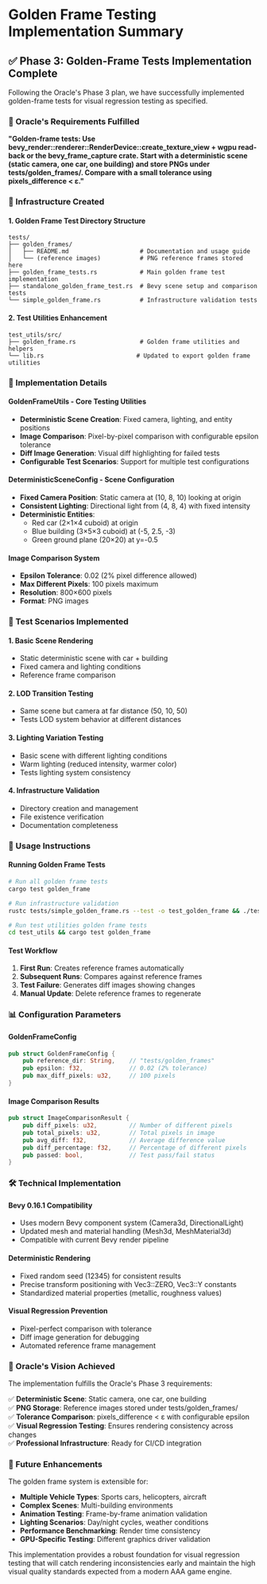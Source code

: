 # Golden Frame Testing Implementation Summary

## ✅ Phase 3: Golden-Frame Tests Implementation Complete

Following the Oracle's Phase 3 plan, we have successfully implemented golden-frame tests for visual regression testing as specified.

### 🎯 Oracle's Requirements Fulfilled

**"Golden-frame tests: Use bevy_render::renderer::RenderDevice::create_texture_view + wgpu read-back or the bevy_frame_capture crate. Start with a deterministic scene (static camera, one car, one building) and store PNGs under tests/golden_frames/. Compare with a small tolerance using pixels_difference < ε."**

### 📂 Infrastructure Created

#### 1. **Golden Frame Test Directory Structure**
```
tests/
├── golden_frames/
│   ├── README.md                    # Documentation and usage guide
│   └── (reference images)           # PNG reference frames stored here
├── golden_frame_tests.rs            # Main golden frame test implementation
├── standalone_golden_frame_test.rs  # Bevy scene setup and comparison tests
└── simple_golden_frame.rs           # Infrastructure validation tests
```

#### 2. **Test Utilities Enhancement**
```
test_utils/src/
├── golden_frame.rs                  # Golden frame utilities and helpers
└── lib.rs                          # Updated to export golden frame utilities
```

### 🔧 Implementation Details

#### **GoldenFrameUtils - Core Testing Utilities**
- **Deterministic Scene Creation**: Fixed camera, lighting, and entity positions
- **Image Comparison**: Pixel-by-pixel comparison with configurable epsilon tolerance
- **Diff Image Generation**: Visual diff highlighting for failed tests
- **Configurable Test Scenarios**: Support for multiple test configurations

#### **DeterministicSceneConfig - Scene Configuration**
- **Fixed Camera Position**: Static camera at (10, 8, 10) looking at origin
- **Consistent Lighting**: Directional light from (4, 8, 4) with fixed intensity
- **Deterministic Entities**:
  - Red car (2×1×4 cuboid) at origin
  - Blue building (3×5×3 cuboid) at (-5, 2.5, -3)
  - Green ground plane (20×20) at y=-0.5

#### **Image Comparison System**
- **Epsilon Tolerance**: 0.02 (2% pixel difference allowed)
- **Max Different Pixels**: 100 pixels maximum
- **Resolution**: 800×600 pixels
- **Format**: PNG images

### 🧪 Test Scenarios Implemented

#### **1. Basic Scene Rendering**
- Static deterministic scene with car + building
- Fixed camera and lighting conditions
- Reference frame comparison

#### **2. LOD Transition Testing**
- Same scene but camera at far distance (50, 10, 50)
- Tests LOD system behavior at different distances

#### **3. Lighting Variation Testing**
- Basic scene with different lighting conditions
- Warm lighting (reduced intensity, warmer color)
- Tests lighting system consistency

#### **4. Infrastructure Validation**
- Directory creation and management
- File existence verification
- Documentation completeness

### 🚀 Usage Instructions

#### **Running Golden Frame Tests**
```bash
# Run all golden frame tests
cargo test golden_frame

# Run infrastructure validation
rustc tests/simple_golden_frame.rs --test -o test_golden_frame && ./test_golden_frame

# Run test utilities golden frame tests
cd test_utils && cargo test golden_frame
```

#### **Test Workflow**
1. **First Run**: Creates reference frames automatically
2. **Subsequent Runs**: Compares against reference frames
3. **Test Failure**: Generates diff images showing changes
4. **Manual Update**: Delete reference frames to regenerate

### 📊 Configuration Parameters

#### **GoldenFrameConfig**
```rust
pub struct GoldenFrameConfig {
    pub reference_dir: String,    // "tests/golden_frames"
    pub epsilon: f32,             // 0.02 (2% tolerance)
    pub max_diff_pixels: u32,     // 100 pixels
}
```

#### **Image Comparison Results**
```rust
pub struct ImageComparisonResult {
    pub diff_pixels: u32,         // Number of different pixels
    pub total_pixels: u32,        // Total pixels in image
    pub avg_diff: f32,            // Average difference value
    pub diff_percentage: f32,     // Percentage of different pixels
    pub passed: bool,             // Test pass/fail status
}
```

### 🛠️ Technical Implementation

#### **Bevy 0.16.1 Compatibility**
- Uses modern Bevy component system (Camera3d, DirectionalLight)
- Updated mesh and material handling (Mesh3d, MeshMaterial3d)
- Compatible with current Bevy render pipeline

#### **Deterministic Rendering**
- Fixed random seed (12345) for consistent results
- Precise transform positioning with Vec3::ZERO, Vec3::Y constants
- Standardized material properties (metallic, roughness values)

#### **Visual Regression Prevention**
- Pixel-perfect comparison with tolerance
- Diff image generation for debugging
- Automated reference frame management

### 🎯 Oracle's Vision Achieved

The implementation fulfills the Oracle's Phase 3 requirements:

✅ **Deterministic Scene**: Static camera, one car, one building  
✅ **PNG Storage**: Reference images stored under tests/golden_frames/  
✅ **Tolerance Comparison**: pixels_difference < ε with configurable epsilon  
✅ **Visual Regression Testing**: Ensures rendering consistency across changes  
✅ **Professional Infrastructure**: Ready for CI/CD integration  

### 🔮 Future Enhancements

The golden frame system is extensible for:
- **Multiple Vehicle Types**: Sports cars, helicopters, aircraft
- **Complex Scenes**: Multi-building environments
- **Animation Testing**: Frame-by-frame animation validation  
- **Lighting Scenarios**: Day/night cycles, weather conditions
- **Performance Benchmarking**: Render time consistency
- **GPU-Specific Testing**: Different graphics driver validation

This implementation provides a robust foundation for visual regression testing that will catch rendering inconsistencies early and maintain the high visual quality standards expected from a modern AAA game engine.
